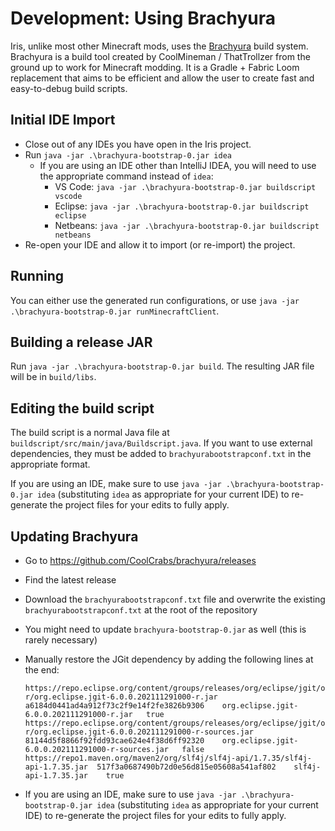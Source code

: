 # Development: Using Brachyura

Iris, unlike most other Minecraft mods, uses the [Brachyura](https://github.com/CoolCrabs/brachyura) build system. Brachyura is a build tool created by CoolMineman / ThatTrollzer from the ground up to work for Minecraft modding. It is a Gradle + Fabric Loom replacement that aims to be efficient and allow the user to create fast and easy-to-debug build scripts.


## Initial IDE Import

- Close out of any IDEs you have open in the Iris project.
- Run `java -jar .\brachyura-bootstrap-0.jar idea`
    - If you are using an IDE other than IntelliJ IDEA, you will need to use the appropriate command instead of `idea`:
      - VS Code: `java -jar .\brachyura-bootstrap-0.jar buildscript vscode`
      - Eclipse: `java -jar .\brachyura-bootstrap-0.jar buildscript eclipse`
      - Netbeans: `java -jar .\brachyura-bootstrap-0.jar buildscript netbeans`
- Re-open your IDE and allow it to import (or re-import) the project.


## Running

You can either use the generated run configurations, or use `java -jar .\brachyura-bootstrap-0.jar runMinecraftClient`.


## Building a release JAR

Run `java -jar .\brachyura-bootstrap-0.jar build`. The resulting JAR file will be in `build/libs`.


## Editing the build script

The build script is a normal Java file at `buildscript/src/main/java/Buildscript.java`. If you want to use external dependencies, they must be added to `brachyurabootstrapconf.txt` in the appropriate format.

If you are using an IDE, make sure to use `java -jar .\brachyura-bootstrap-0.jar idea` (substituting `idea` as appropriate for your current IDE) to re-generate the project files for your edits to fully apply.


## Updating Brachyura

- Go to https://github.com/CoolCrabs/brachyura/releases
- Find the latest release
- Download the `brachyurabootstrapconf.txt` file and overwrite the existing `brachyurabootstrapconf.txt` at the root of the repository
- You might need to update `brachyura-bootstrap-0.jar` as well (this is rarely necessary)
- Manually restore the JGit dependency by adding the following lines at the end:

    ```
    https://repo.eclipse.org/content/groups/releases/org/eclipse/jgit/org.eclipse.jgit/6.0.0.202111291000-r/org.eclipse.jgit-6.0.0.202111291000-r.jar	a6184d0441ad4a912f73c2f9e14f2fe3826b9306	org.eclipse.jgit-6.0.0.202111291000-r.jar	true
    https://repo.eclipse.org/content/groups/releases/org/eclipse/jgit/org.eclipse.jgit/6.0.0.202111291000-r/org.eclipse.jgit-6.0.0.202111291000-r-sources.jar	81144d5f8866f92fdd93cae624e4f38d6ff92320	org.eclipse.jgit-6.0.0.202111291000-r-sources.jar	false
    https://repo1.maven.org/maven2/org/slf4j/slf4j-api/1.7.35/slf4j-api-1.7.35.jar	517f3a0687490b72d0e56d815e05608a541af802	slf4j-api-1.7.35.jar	true
    ```

- If you are using an IDE, make sure to use `java -jar .\brachyura-bootstrap-0.jar idea` (substituting `idea` as appropriate for your current IDE) to re-generate the project files for your edits to fully apply.
